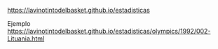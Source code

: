 https://lavinotintodelbasket.github.io/estadisticas

Ejemplo
https://lavinotintodelbasket.github.io/estadisticas/olympics/1992/002-Lituania.html
